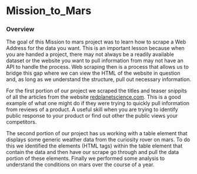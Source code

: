# Mission_to_Mars

### Overview
The goal of this Mission to mars project was to learn how to scrape a Web Address for the data you want.  This is an important lesson because when you are handed a project, there may not always be a readily available dataset or the website you want to pull information from may not have an API to handle the process.  Web scraping then is a process that allows us to bridge this gap where we can view the HTML of the website in question and, as long as we understand the structure, pull out necessary information.

For the first portion of our project we scraped the titles and teaser snippits of all the articles from the website [redplanetscience.com](https://redplanetscience.com).  This is a good example of what one might do if they were trying to quickly pull information from reviews of a product.  A useful skill when you are trying to identify public response to your product or find out other the public views your competitors.

The second portion of our project has us working with a table element that displays some generic weather data from the curiosity rover on mars.  To do this we identified the elements (HTML tags) within the table element that contain the data and then have our scrape go through and pull the data portion of these elements.  Finally we performed some analysis to understand the conditions on mars over the course of a year.